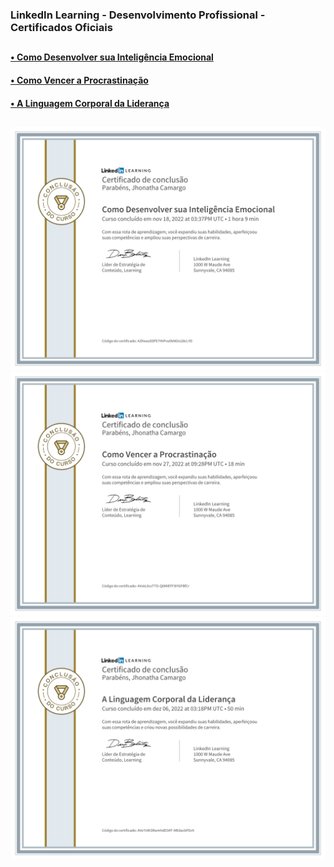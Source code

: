 ### LinkedIn Learning - Desenvolvimento Profissional - Certificados Oficiais

##

#### <a href="https://www.linkedin.com/learning/certificates/4cabaf08fea28b203e0b9c2fc651c291e038b114a5c20168c8abc2f0f3dfd356" target="_blank"> • Como Desenvolver sua Inteligência Emocional </a>
#### <a href="https://www.linkedin.com/learning/certificates/2bf81b47ffdc41ea66d91c4dc32c9fb0b6fbb738864f7bec71b18cff9158cc01" target="_blank"> • Como Vencer a Procrastinação </a>
#### <a href="https://www.linkedin.com/learning/certificates/0365bbd658ea67a0f5fbd80839c53e35de698a366d13aab7caf587b09eba7cc7" target="_blank"> • A Linguagem Corporal da Liderança </a>

##

![NPM](https://github.com/jhonncamarg0/oracle-next-education/blob/main/certificados/linkedin-learning/desenvolvimento-profissional/como-desenvolver-sua-inteligencia-emocional.jpg)
![NPM](https://github.com/jhonncamarg0/oracle-next-education/blob/main/certificados/linkedin-learning/desenvolvimento-profissional/como-vencer-a-procrastinacao.jpg)
![NPM](https://github.com/jhonncamarg0/oracle-next-education/blob/main/certificados/linkedin-learning/desenvolvimento-profissional/a-linguagem-corporal-da-lideranca.jpg)
